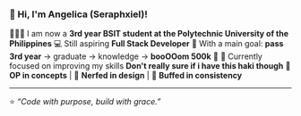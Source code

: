 ### 🌸 Hi, I'm Angelica (Seraphxiel)!

👩🏻‍💻 I am now a **3rd year BSIT student at the Polytechnic University of the Philippines**
💻 Still aspiring **Full Stack Developer**
🎯 With a main goal: **pass 3rd year** → graduate → knowledge → **booOOom 500k** 🚀
🌱 Currently focused on improving my skills **Don't really sure if i have this haki though**
🧠 **OP in concepts** | 🎨 **Nerfed in design** | 🔄 **Buffed in consistency**

---

⭐ *“Code with purpose, build with grace.”*

